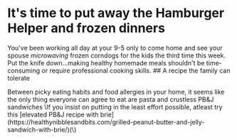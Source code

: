 # It's time to put away the Hamburger Helper and frozen dinners
<p> You've been working all day at your 9-5 only to come home and see your spouse <em>microwaving</em> frozen corndogs for the kids the third time this week. Put the knife down...making healthy homemade meals shouldn't be time-consuming or require professional cooking skills.
## A recipe the family can tolerate
<p> Between picky eating habits and food allergies in your home, it seems like the only thing everyone can agree to eat are pasta and crustless PB&J sandwiches \If you insist on putting in the least effort possible, atleast try this [elevated PB&J recipe with brie](https://healthynibblesandbits.com/grilled-peanut-butter-and-jelly-sandwich-with-brie/)(\)